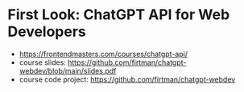 # First Look: ChatGPT API for Web Developers

* <https://frontendmasters.com/courses/chatgpt-api/>
* course slides: <https://github.com/firtman/chatgpt-webdev/blob/main/slides.pdf>
* course code project: <https://github.com/firtman/chatgpt-webdev>